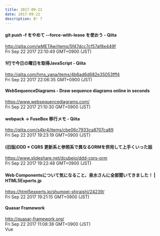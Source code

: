 ```yaml
---
title: 2017-09-22
date: 2017-09-22
description: B! 7
---
```


#### git push -f をやめて --force-with-lease を使おう - Qiita
http://qiita.com/wMETAw/items/5f47dcc7cf57af8e449f<br>
Fri Sep 22 2017 22:10:49 GMT+0900 (JST)<br>


#### 1行で今日の曜日を取得JavaScript - Qiita
http://qiita.com/hms_yana/items/4b6ad6d682e35053fff4<br>
Fri Sep 22 2017 22:06:35 GMT+0900 (JST)<br>


#### WebSequenceDiagrams - Draw sequence diagrams online in seconds
https://www.websequencediagrams.com/<br>
Fri Sep 22 2017 21:10:30 GMT+0900 (JST)<br>


#### webpack -> FuseBox 移行メモ - Qiita
http://qiita.com/s4kr4/items/cbe06c7933ca8707ca89<br>
Fri Sep 22 2017 19:23:19 GMT+0900 (JST)<br>


#### (旧版)DDD × CQRS   更新系と参照系で異なるORMを併用して上手くいった話
https://www.slideshare.net/dcubeio/ddd-cqrs-orm<br>
Fri Sep 22 2017 19:22:48 GMT+0900 (JST)<br>


#### Web Componentsについて気になること、泉水さんに全部聞いてきました！ | HTML5Experts.jp
https://html5experts.jp/shumpei-shiraishi/24239/<br>
Fri Sep 22 2017 19:21:15 GMT+0900 (JST)<br>


#### Quasar Framework
http://quasar-framework.org/<br>
Fri Sep 22 2017 11:08:38 GMT+0900 (JST)<br>
Vue



